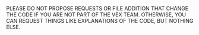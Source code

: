 PLEASE DO NOT PROPOSE REQUESTS OR FILE ADDITION THAT CHANGE THE CODE IF YOU ARE NOT PART OF THE VEX TEAM. 
OTHERWISE, YOU CAN REQUEST THINGS LIKE EXPLANATIONS OF THE CODE, BUT NOTHING ELSE.
